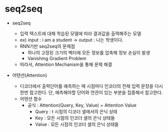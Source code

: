 # seq2seq
+ seq2seq
  + 입력 텍스트에 대해 학습된 모델에 따라 결과값을 출력해주는 모델
  + ex) input : i am a student -> output : 나는 학생이다.
  + RNN기반 seq2seq의 문제점
    + 하나의 고정된 크기의 벡터에 모든 정보를 압축해 정보 손실이 발생
    + Vanishing Gradient Problem
  + 따라서, Attention Mechanism을 통해 문제 해결

+ 어텐션(Attention)
  + 디코더에서 출력단어를 예측하는 매 시점마다 인코더의 전체 입력 문장을 다시한번 참고한다. 단, 예측해야할 단어와 연관이 있는 부분을 집중해서 참고한다.
  + 어텐션 함수
    + 공식 : Attention(Query, Key, Value) = Attention Value
      + Query : t 시점의 디코더 셀에서의 은닉 상태
      + Key : 모든 시점의 인코더 셀의 은닉 상태들
      + Value : 모든 시점의 인코더 셀의 은닉 상태들
